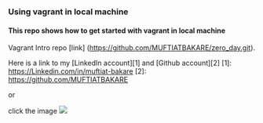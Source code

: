 ### Using vagrant in local machine

#### This repo shows how to get started with vagrant in **local machine**

Vagrant Intro repo [link] (https://github.com/MUFTIATBAKARE/zero_day.git).

Here is a link to my [LinkedIn account][1] and [Github account][2]
[1]: https://Linkedin.com/in/muftiat-bakare
[2]: https://github.com/MUFTIATBAKARE

or

click the image [![](/linkedin.png)](https://Linkedin.com/in/muftiat-bakare) 
